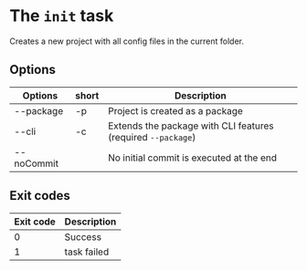 # The `init` task

Creates a new project with all config files in the current folder.

## Options

| Options    | short | Description                                                  |
| ---------- | ----- | ------------------------------------------------------------ |
| --package  | -p    | Project is created as a package                              |
| --cli      | -c    | Extends the package with CLI features (required `--package`) |
| --noCommit |       | No initial commit is executed at the end                     |

## Exit codes

| Exit code | Description |
| --------- | ----------- |
| 0         | Success     |
| 1         | task failed |
